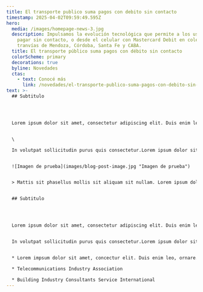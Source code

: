 ```yaml
---
title: El transporte publico suma pagos con debito sin contacto
timestamp: 2025-04-02T09:59:49.595Z
hero:
  media: /images/homepage-news-3.jpg
  description: Impulsamos la evolución tecnológica que permite a los usuarios
    pagar sin contacto, o desde el celular con Mastercard Debit en colectivos y
    tranvías de Mendoza, Córdoba, Santa Fe y CABA.
  title: El transporte público suma pagos con débito sin contacto
  colorScheme: primary
  decorations: true
  byline: Novedades
  ctas:
    - text: Conocé más
      link: /novedades/el-transporte-publico-suma-pagos-con-debito-sin-contacto
text: >-
  ## Subtitulo




  Lorem ipsum dolor sit amet, consectetur adipiscing elit. Duis enim leo, ornare ut aliquet et, euismod bibendum ex. In volutpat sollicitudin purus quis consectetur. Lorem ipsum dolor sit amet, consectetur adipiscing elit. Duis enim leo, ornare ut aliquet et, euismod bibendum ex.


  \

  In volutpat sollicitudin purus quis consectetur.Lorem ipsum dolor sit amet, consectetur adipiscing elit. Duis enim leo, ornare ut aliquet et, euismod bibendum ex. In volutpat sollicitudin purus quis consectetur.Lorem ipsum dolor sit amet, consectetur adipiscing elit. Duis enim leo, ornare ut aliquet et, euis.volutpat sollicitudin purus quis consectetur.Lorem ipsum dolor sit amet, consectetur adipiscing elit. Duis enim leo, ornare ut aliquet et, euismod bibendum ex. In volutpat sollicitudin purus quis consectetur.Lorem ipsum dolor sit amet, consectetur adipiscing elit. Duis enim leo, ornare ut aliquet et, euis.


  ![Imagen de prueba](images/blog-post-image.jpg "Imagen de prueba")


  > Mattis sit phasellus mollis sit aliquam sit nullam. Lorem ipsum dolor sit amet consectetur adipiscing eli mattis sit phasellus mollis sit aliquam sit nullam.


  ## Subtitulo




  Lorem ipsum dolor sit amet, consectetur adipiscing elit. Duis enim leo, ornare ut aliquet et, euismod bibendum ex. In volutpat sollicitudin purus quis consectetur. Lorem ipsum dolor sit amet, consectetur adipiscing elit. Duis enim leo, ornare ut aliquet et, euismod bibendum ex.


  In volutpat sollicitudin purus quis consectetur.Lorem ipsum dolor sit amet, consectetur adipiscing elit. Duis enim leo, ornare ut aliquet et, euismod bibendum ex. In volutpat sollicitudin purus quis consectetur.Lorem ipsum dolor sit amet, consectetur adipiscing elit. Duis enim leo, ornare ut aliquet et, euis.volutpat sollicitudin purus quis consectetur.Lorem ipsum dolor sit amet, consectetur adipiscing elit. Duis enim leo, ornare ut aliquet et, euismod bibendum ex. In volutpat sollicitudin purus quis consectetur.Lorem ipsum dolor sit amet, consectetur adipiscing elit. Duis enim leo, ornare ut aliquet et, euis.


  * Lorem impsum dolor sit amet, concectur elit. Duis enim leo, ornare.

  * Telecommunications Industry Association

  * Building Industry Consultants Service International
---
```

